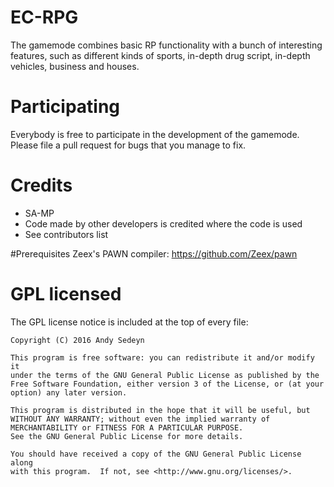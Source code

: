 # EC-RPG
The gamemode combines basic RP functionality with a bunch of interesting features, such as different kinds of sports, in-depth drug script, in-depth vehicles, business and houses.

# Participating
Everybody is free to participate in the development of the gamemode. Please file a pull request for bugs that you manage to fix.

# Credits
- SA-MP
- Code made by other developers is credited where the code is used
- See contributors list

#Prerequisites
Zeex's PAWN compiler: https://github.com/Zeex/pawn

# GPL licensed
The GPL license notice is included at the top of every file:
```
Copyright (C) 2016 Andy Sedeyn

This program is free software: you can redistribute it and/or modify it
under the terms of the GNU General Public License as published by the
Free Software Foundation, either version 3 of the License, or (at your
option) any later version.

This program is distributed in the hope that it will be useful, but
WITHOUT ANY WARRANTY; without even the implied warranty of
MERCHANTABILITY or FITNESS FOR A PARTICULAR PURPOSE.
See the GNU General Public License for more details.

You should have received a copy of the GNU General Public License along
with this program.  If not, see <http://www.gnu.org/licenses/>.
```
